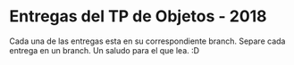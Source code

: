 # Entregas del TP de Objetos - 2018

Cada una de las entregas esta en su correspondiente branch.
Separe cada entrega en un branch.
Un saludo para el que lea. :D
